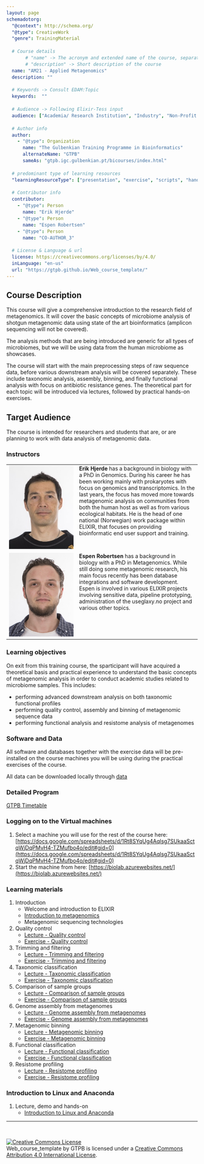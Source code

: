 ```yaml
---
layout: page
schemadotorg:
  "@context": http://schema.org/
  "@type": CreativeWork
  "genre": TrainingMaterial

  # Course details
       # "name" -> The acronym and extended name of the course, separated by " - "
       # "description" -> Short description of the course
  name: "AM21 - Applied Metagenomics"
  description: ""

  # Keywords -> Consult EDAM:Topic
  keywords:  ""

  # Audience -> Following Elixir-Tess input
  audience: ["Academia/ Research Institution", "Industry", "Non-Profit Organisation", "Healthcare"]

  # Author info
  author:
    - "@type": Organization
      name: "The Gulbenkian Training Programme in Bioinformatics"
      alternateName: "GTPB"
      sameAs: "gtpb.igc.gulbenkian.pt/bicourses/index.html"

  # predominant type of learning resources
  "learningResourceType": ["presentation", "exercise", "scripts", "handout"]

  # Contributor info
  contributor:
    - "@type": Person
      name: "Erik Hjerde"
    - "@type": Person
      name: "Espen Robertsen"
    - "@type": Person
      name: "CO-AUTHOR_3"

  # License & Language & url
  license: https://creativecommons.org/licenses/by/4.0/
  inLanguage: "en-us"
  url: "https://gtpb.github.io/Web_course_template/"
---
```


## Course Description

This course will give a comprehensive introduction to the research field of metagenomics. It will cover the basic concepts of microbiome analysis of shotgun metagenomic data using state of the art bioinformatics (amplicon sequencing will not be covered). 

The analysis methods that are being introduced are generic for all types of microbiomes, but we will be using data from the human microbiome as showcases. 

The course will start with the main preprocessing steps of raw sequence data, before various downstream analysis will be covered separately. These include taxonomic analysis, assembly, binning, and finally functional analysis with focus on antibiotic resistance genes. The theoretical part for each topic will be introduced via lectures, followed by practical hands-on exercises.

## Target Audience

The course is intended for researchers and students that are, or are planning to work with data analysis of metagenomic data. 

### Instructors

<table>
  <tr><td>
<img src="pages/images/Erik_Hjerde.jpg" height="220px" width="170px" align="left" style="margin-right: 3%; margin-bottom: 0.3em;">
<b>Erik Hjerde</b> has a background in biology with a PhD in Genomics. During his career he has been working mainly with prokaryotes with focus on genomics
      and transcriptomics. In the last years, the focus has moved more towards metagenomic analysis on communities from both the human host as well as from
      various ecological habitats. He is the head of one national (Norwegian) work package within ELIXIR, that focuses on providing bioinformatic end user 
      support and training.
   </td></tr>
  
   <tr><td>
<img src="pages/images/Espen_Robertsen.jpeg" height="220px" width="170px" align="left" style="margin-right: 3%; margin-bottom: 0.3em;">
<b>Espen Robertsen</b> has a background in biology with a PhD in Metagenomics. While still doing some metagenomic research, his main focus recently has 
        been database integrations and software development. Espen is involved in various ELIXIR projects involving sensitive data, pipeline prototyping,
        administration of the useglaxy.no project and various other topics.
    </td></tr>
</table>
 

### Learning objectives
On exit from this training course, the sparticipant will have acquired a theoretical basis and practical experience to understand the basic 
    concepts of metagenomic analysis in order to conduct academic studies related to microbiome samples. This includes:

* performing advanced downstream analysis on both taxonomic functional profiles
* performing quality control, assembly and binning of metagenomic sequence data
* performing functional analysis and resistome analysis of metagenomes


  
### Software and Data

All software and databases together with the exercise data will be pre-installed on the course machines you will be using during the practical exercises of the course.

All data can be downloaded locally through [data](assets/data.zip)


### Detailed Program

[GTPB Timetable](http://gtpb.igc.gulbenkian.pt/bicourses/2021/AM21/Timetable.html)

### Logging on to the Virtual machines

1. Select a machine you will use for the rest of the course here: [https://docs.google.com/spreadsheets/d/1Rt8SYqUg4Aqlsg7SUkaaSctqWjDqPMvH4-TZMufbo4o/edit#gid=0](https://docs.google.com/spreadsheets/d/1Rt8SYqUg4Aqlsg7SUkaaSctqWjDqPMvH4-TZMufbo4o/edit#gid=0)
2. Start the machine from here: [https://biolab.azurewebsites.net/](https://biolab.azurewebsites.net/)


### Learning materials


1. Introduction
    - Welcome and introduction to ELIXIR
    - [Introduction to metagenomics](assets/01-intro/Day1_Intro_Metagenomics.pdf)
    - Metagenomic sequencing technologies
2. Quality control
    - [Lecture - Quality control](assets/02-qc/2.QC.pdf)
    - [Exercise - Quality control](pages/02-qc/2.qc.html)
3. Trimming and filtering
    - [Lecture - Trimming and filtering](assets/03-trim/3.Trimming_filtering.pdf)
    - [Exercise - Trimming and filtering](pages/03-trim/3.trim.html)
4. Taxonomic classification
    - [Lecture - Taxonomic classification](assets/04-taxonomy/4.Taxonomic_classification.pdf)
    - [Exercise - Taxonomic classification](pages/04-taxonomy/4.taxonomic.html)
5. Comparison of sample groups
    - [Lecture - Comparison of sample groups](assets/05-comparison/5.SampleGroups.pdf)
    - [Exercise - Comparison of sample groups](pages/05-comparison/5.comparison.html)
6. Genome assembly from metagenomes
    - [Lecture - Genome assembly from metagenomes](assets/06-assembly/6.Assembly_Validation.pdf)
    - [Exercise - Genome assembly from metagenomes](pages/06-assembly/6.assembly.html)
7. Metagenomic binning
    - [Lecture - Metagenomic binning](assets/07-binning/7.Binning.pdf)
    - [Exercise - Metagenomic binning](pages/07-binning/7.binning.html)
8. Functional classification
    - [Lecture - Functional classification](assets/08-functional/8.FunctionalAnalysis.pdf)
    - [Exercise - Functional classification](pages/08-functional/8.functional.html)
9. Resistome profiling
    - [Lecture - Resistome profiling](assets/02-resistome/9.resistome.pdf)
    - [Exercise - Resistome profiling](pages/02-resistome/9.resistome.html)


### Introduction to Linux and Anaconda

1. Lecture, demo and hands-on
    - [Introduction to Linux and Anaconda](assets/00-linux/Module_1_Introduction_to_linux_and_anaconda.pdf)

---
<br/>

<a rel="license" href="http://creativecommons.org/licenses/by/4.0/"><img alt="Creative Commons License" style="border-width:0" src="https://i.creativecommons.org/l/by/4.0/88x31.png" /></a><br /><span xmlns:dct="http://purl.org/dc/terms/" property="dct:title">Web_course_template</span> by <span xmlns:cc="http://creativecommons.org/ns#" property="cc:attributionName">GTPB</span> is licensed under a <a rel="license" href="http://creativecommons.org/licenses/by/4.0/">Creative Commons Attribution 4.0 International License</a>.

